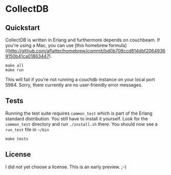 CollectDB
=========

Quickstart
----------

CollectDB is written in Erlang and furthermore depends on couchbeam. If you're using a Mac, you can use [this homebrew formula]((http://github.com/aflatter/homebrew/commit/bd0b708ccd814dbf20649369150b41ca01863447).

    make all
    make run

This will fail if you're not running a couchdb instance on your local port 5984. Sorry, there currently are no user-friendly error messages.

Tests
-----

Running the test suite requires `common_test` which is part of the Erlang standard distribution. You still have to install it yourself.
Look for the `common_test` directory and run `./install.sh` there. You should now see a `run_test` file in `~/bin`

    make tests
    
License
-------

I did not yet choose a license. This is an early preview. ;-)